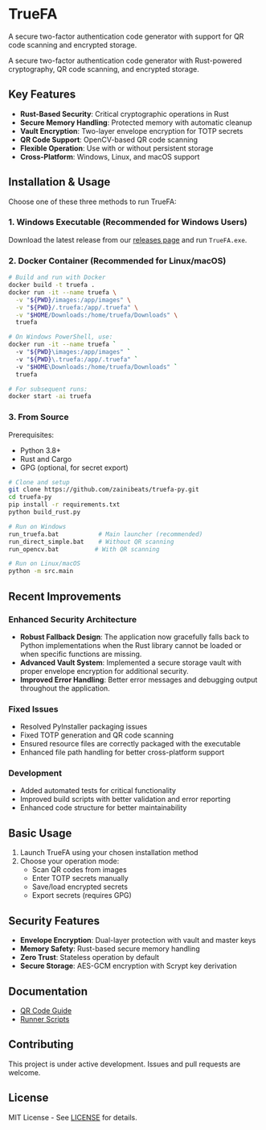 # TrueFA

A secure two-factor authentication code generator with support for QR code scanning and encrypted storage.

A secure two-factor authentication code generator with Rust-powered cryptography, QR code scanning, and encrypted storage.

## Key Features

- **Rust-Based Security**: Critical cryptographic operations in Rust
- **Secure Memory Handling**: Protected memory with automatic cleanup
- **Vault Encryption**: Two-layer envelope encryption for TOTP secrets
- **QR Code Support**: OpenCV-based QR code scanning
- **Flexible Operation**: Use with or without persistent storage
- **Cross-Platform**: Windows, Linux, and macOS support

## Installation & Usage

Choose one of these three methods to run TrueFA:

### 1. Windows Executable (Recommended for Windows Users)
Download the latest release from our [releases page](https://github.com/zainibeats/truefa-py/releases) and run `TrueFA.exe`.

### 2. Docker Container (Recommended for Linux/macOS)
```bash
# Build and run with Docker
docker build -t truefa .
docker run -it --name truefa \
  -v "${PWD}/images:/app/images" \
  -v "${PWD}/.truefa:/app/.truefa" \
  -v "$HOME/Downloads:/home/truefa/Downloads" \
  truefa

# On Windows PowerShell, use:
docker run -it --name truefa `
  -v "${PWD}\images:/app/images" `
  -v "${PWD}\.truefa:/app/.truefa" `
  -v "$HOME\Downloads:/home/truefa/Downloads" `
  truefa

# For subsequent runs:
docker start -ai truefa
```

### 3. From Source
Prerequisites:
- Python 3.8+
- Rust and Cargo
- GPG (optional, for secret export)

```bash
# Clone and setup
git clone https://github.com/zainibeats/truefa-py.git
cd truefa-py
pip install -r requirements.txt
python build_rust.py

# Run on Windows
run_truefa.bat           # Main launcher (recommended)
run_direct_simple.bat    # Without QR scanning
run_opencv.bat          # With QR scanning

# Run on Linux/macOS
python -m src.main
```

## Recent Improvements

### Enhanced Security Architecture
- **Robust Fallback Design**: The application now gracefully falls back to Python implementations when the Rust library cannot be loaded or when specific functions are missing.
- **Advanced Vault System**: Implemented a secure storage vault with proper envelope encryption for additional security.
- **Improved Error Handling**: Better error messages and debugging output throughout the application.

### Fixed Issues
- Resolved PyInstaller packaging issues
- Fixed TOTP generation and QR code scanning
- Ensured resource files are correctly packaged with the executable
- Enhanced file path handling for better cross-platform support

### Development
- Added automated tests for critical functionality 
- Improved build scripts with better validation and error reporting
- Enhanced code structure for better maintainability

## Basic Usage

1. Launch TrueFA using your chosen installation method
2. Choose your operation mode:
   - Scan QR codes from images
   - Enter TOTP secrets manually
   - Save/load encrypted secrets
   - Export secrets (requires GPG)

## Security Features

- **Envelope Encryption**: Dual-layer protection with vault and master keys
- **Memory Safety**: Rust-based secure memory handling
- **Zero Trust**: Stateless operation by default
- **Secure Storage**: AES-GCM encryption with Scrypt key derivation

## Documentation

- [QR Code Guide](QR_CODE_GUIDE.md)
- [Runner Scripts](README_RUNNERS.md)

## Contributing

This project is under active development. Issues and pull requests are welcome.

## License

MIT License - See [LICENSE](LICENSE) for details.
